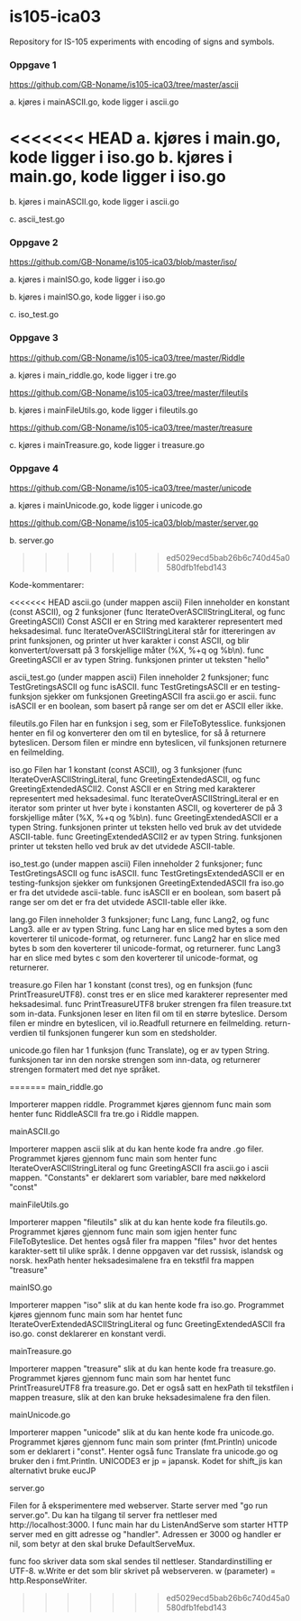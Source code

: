 ﻿# is105-ica03
Repository for IS-105 experiments with encoding of signs and symbols.

### Oppgave 1
https://github.com/GB-Noname/is105-ica03/tree/master/ascii

a. kjøres i mainASCII.go, kode ligger i ascii.go

<<<<<<< HEAD
a. kjøres i main.go, kode ligger i iso.go
b. kjøres i main.go, kode ligger i iso.go
=======
b. kjøres i mainASCII.go, kode ligger i ascii.go

c. ascii_test.go

### Oppgave 2
https://github.com/GB-Noname/is105-ica03/blob/master/iso/

a. kjøres i mainISO.go, kode ligger i iso.go

b. kjøres i mainISO.go, kode ligger i iso.go

c. iso_test.go

### Oppgave 3

https://github.com/GB-Noname/is105-ica03/tree/master/Riddle

a. kjøres i main_riddle.go, kode ligger i tre.go

https://github.com/GB-Noname/is105-ica03/tree/master/fileutils

b. kjøres i mainFileUtils.go, kode ligger i fileutils.go

https://github.com/GB-Noname/is105-ica03/tree/master/treasure

c. kjøres i mainTreasure.go, kode ligger i treasure.go

### Oppgave 4

https://github.com/GB-Noname/is105-ica03/tree/master/unicode

a. kjøres i mainUnicode.go, kode ligger i unicode.go

https://github.com/GB-Noname/is105-ica03/blob/master/server.go

b. server.go
>>>>>>> ed5029ecd5bab26b6c740d45a0580dfb1febd143


Kode-kommentarer:

<<<<<<< HEAD
ascii.go 
(under mappen ascii)
Filen inneholder en konstant (const ASCII), og 2 funksjoner (func IterateOverASCIIStringLiteral, 
og func GreetingASCII)
Const ASCII er en String med karakterer representert med heksadesimal.
func IterateOverASCIIStringLiteral står for ittereringen av print funksjonen, og printer ut hver
karakter i const ASCII, og blir konvertert/oversatt på 3 forskjellige måter (%X, %+q og %b\n).
func GreetingASCII er av typen String. funksjonen printer ut teksten "hello"

ascii_test.go 
(under mappen ascii)
Filen inneholder 2 funksjoner; func TestGretingsASCII og func isASCII.
func TestGretingsASCII er en testing-funksjon sjekker om funksjonen GreetingASCII fra ascii.go er ascii.
func isASCII er en boolean, som basert på range ser om det er ASCII eller ikke.

fileutils.go
Filen har en funksjon i seg, som er FileToBytesslice. funksjonen henter en fil og konverterer den om til en 
byteslice, for så å returnere byteslicen. 
Dersom filen er mindre enn byteslicen, vil funksjonen returnere en feilmelding.

iso.go
Filen har 1 konstant (const ASCII), og 3 funksjoner (func IterateOverASCIIStringLiteral, func GreetingExtendedASCII,
og func GreetingExtendedASCII2. 
Const ASCII er en String med karakterer representert med heksadesimal.
func IterateOverASCIIStringLiteral er en iterator som printer ut hver byte i konstanten ASCII, og koverterer de på 3
forskjellige måter (%X, %+q og %b\n).
func GreetingExtendedASCII er a typen String. funksjonen printer ut teksten hello ved bruk av det utvidede ASCII-table.
func GreetingExtendedASCII2 er av typen String. funksjonen printer ut teksten hello ved bruk av det utvidede ASCII-table.

iso_test.go
(under mappen ascii)
Filen inneholder 2 funksjoner; func TestGretingsASCII og func isASCII.
func TestGretingsExtendedASCII er en testing-funksjon sjekker om funksjonen GreetingExtendedASCII fra iso.go er fra
det utvidede ascii-table.
func isASCII er en boolean, som basert på range ser om det er fra det utvidede ASCII-table eller ikke.

lang.go
Filen inneholder 3 funksjoner; func Lang, func Lang2, og func Lang3. alle er av typen String.
func Lang har en slice med bytes a som den koverterer til unicode-format, og returnerer.
func Lang2 har en slice med bytes b som den koverterer til unicode-format, og returnerer.
func Lang3 har en slice med bytes c som den koverterer til unicode-format, og returnerer.

treasure.go
Filen har 1 konstant (const tres), og en funksjon (func PrintTreasureUTF8).
const tres er en slice med karakterer representer med heksadesimal.
func PrintTreasureUTF8 bruker strengen fra filen treasure.txt som in-data. Funksjonen leser en liten fil om til en
større byteslice. Dersom filen er mindre en byteslicen, vil io.Readfull returnere en feilmelding.
return-verdien til funksjonen fungerer kun som en stedsholder.

unicode.go
filen har 1 funksjon (func Translate), og er av typen String.
funksjonen tar inn den norske strengen som inn-data, og returnerer strengen formatert med det nye språket.



=======
main_riddle.go

Importerer mappen riddle. Programmet kjøres gjennom func main som
henter func RiddleASCII fra tre.go i Riddle mappen.


mainASCII.go

Importerer mappen ascii slik at du kan hente kode fra andre .go 
filer. Programmet kjøres gjennom func main som henter
func IterateOverASCIIStringLiteral og func GreetingASCII fra
ascii.go i ascii mappen. "Constants" er deklarert som variabler,
bare med nøkkelord "const"


mainFileUtils.go

Importerer mappen "fileutils" slik at du kan hente kode fra fileutils.go.
Programmet kjøres gjennom func main som igjen henter func
FileToByteslice. Det hentes også filer fra mappen "files" hvor det hentes
karakter-sett til ulike språk. I denne oppgaven var det russisk, islandsk og norsk.
hexPath henter heksadesimalene fra en tekstfil fra mappen "treasure"


mainISO.go

Importerer mappen "iso" slik at du kan hente kode fra iso.go.
Programmet kjøres gjennom func main som har hentet 
func IterateOverExtendedASCIIStringLiteral og 
func GreetingExtendedASCII fra iso.go.
const deklarerer en konstant verdi.


mainTreasure.go

Importerer mappen "treasure" slik at du kan hente kode fra treasure.go.
Programmet kjøres gjennom func main som har hentet
func PrintTreasureUTF8 fra treasure.go. Det er også satt en hexPath
til tekstfilen i mappen treasure, slik at den kan bruke heksadesimalene
fra den filen.


mainUnicode.go

Importerer mappen "unicode" slik at du kan hente kode fra unicode.go.
Programmet kjøres gjennom func main som printer (fmt.Println) unicode
som er deklarert i "const". Henter også func Translate fra unicode.go
og bruker den i fmt.Println. UNICODE3 er jp = japansk.
Kodet for shift_jis kan alternativt bruke eucJP


server.go

Filen for å eksperimentere med webserver.
Starte server med "go run server.go".
Du kan ha tilgang til server fra nettleser med http://localhost:3000.
I func main har du ListenAndServe som starter HTTP server med en gitt
adresse og "handler". Adressen er 3000 og handler er nil, som betyr
at den skal bruke DefaultServeMux.

func foo skriver data som skal sendes til nettleser.
Standardinstilling er UTF-8.
w.Write er det som blir skrivet på webserveren.
w (parameter) = http.ResponseWriter.
>>>>>>> ed5029ecd5bab26b6c740d45a0580dfb1febd143
